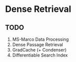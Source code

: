 # Dense Retrieval

## TODO
1. MS-Marco Data Processing
2. Dense Passage Retrieval
3. GradCache (+ Condenser)
4. Differentiable Search Index